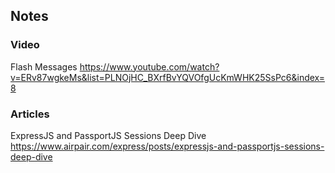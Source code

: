 
## **Notes**
### Video 
Flash Messages
https://www.youtube.com/watch?v=ERv87wgkeMs&list=PLNOjHC_BXrfBvYQVOfgUcKmWHK25SsPc6&index=8

### Articles
ExpressJS and PassportJS Sessions Deep Dive
https://www.airpair.com/express/posts/expressjs-and-passportjs-sessions-deep-dive


